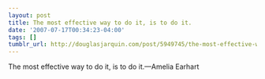 ```yaml
---
layout: post
title: The most effective way to do it, is to do it.
date: '2007-07-17T00:34:23-04:00'
tags: []
tumblr_url: http://douglasjarquin.com/post/5949745/the-most-effective-way-to-do-it-is-to-do-it
---
```

The most effective way to do it, is to do it.—Amelia Earhart
